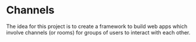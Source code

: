 # Channels

The idea for this project is to create a framework to build web apps which involve channels (or rooms) for groups of users to interact with each other.
